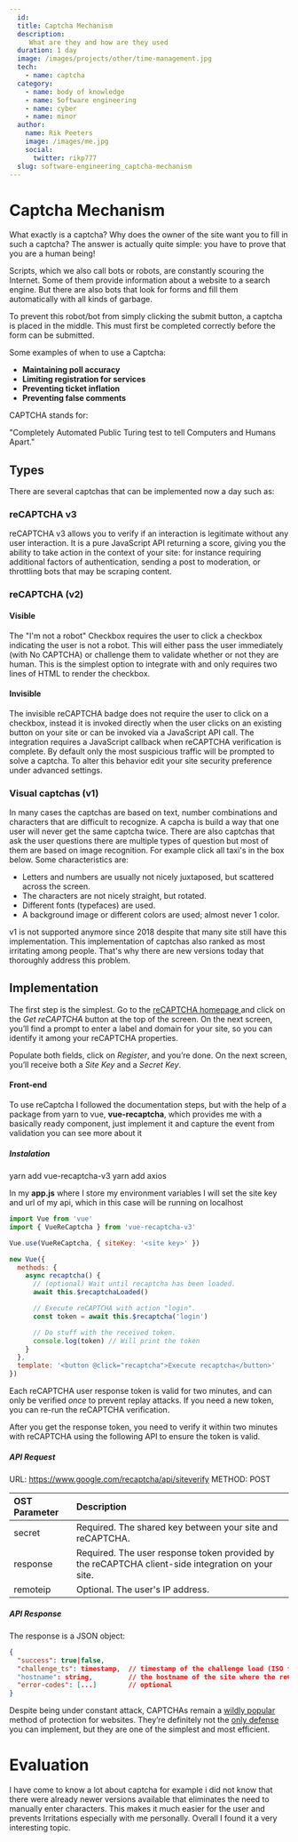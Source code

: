 ```yaml
---
  id:
  title: Captcha Mechanism
  description:
     What are they and how are they used 
  duration: 1 day
  image: /images/projects/other/time-management.jpg
  tech:
    - name: captcha
  category:
    - name: body of knowledge
    - name: Software engineering
    - name: cyber
    - name: minor
  author:
    name: Rik Peeters
    image: /images/me.jpg
    social:
      twitter: rikp777
  slug: software-engineering_captcha-mechanism
---
```


# Captcha Mechanism 

What exactly is a captcha? Why does the owner of the site want you to fill in such a captcha? The answer is actually quite simple: you have to prove that you are a human being!

Scripts, which we also call bots or robots, are constantly scouring the Internet. Some of them provide information about a website to a search engine. But there are also bots that look for forms and fill them automatically with all kinds of garbage.

To prevent this robot/bot from simply clicking the submit button, a captcha is placed in the middle. This must first be completed correctly before the form can be submitted.

Some examples of when to use a Captcha:

- **Maintaining poll accuracy**
- **Limiting registration for services**
- **Preventing ticket inflation**
- **Preventing false comments**

CAPTCHA stands for: 

"Completely Automated Public Turing test to tell Computers and Humans Apart."

## Types

There are several captchas that can be implemented now a day such as:

### reCAPTCHA v3

reCAPTCHA v3 allows you to verify if an interaction is legitimate without any user interaction. It is a pure JavaScript API returning a score, giving you the ability to take action in the context of your site: for instance requiring additional factors of authentication, sending a post to moderation, or throttling bots that may be scraping content.

### reCAPTCHA (v2)

#### Visible 

The "I'm not a robot" Checkbox requires the user to click a checkbox indicating the user is not a robot. This will either pass the user immediately (with No CAPTCHA) or challenge them to validate whether or not they are human. This is the simplest option to integrate with and only requires two lines of HTML to render the checkbox.

#### Invisible 

The invisible reCAPTCHA badge does not require the user to click on a checkbox, instead it is invoked directly when the user clicks on an existing button on your site or can be invoked via a JavaScript API call. The integration requires a JavaScript callback when reCAPTCHA verification is complete. By default only the most suspicious traffic will be prompted to solve a captcha. To alter this behavior edit your site security preference under advanced settings.

### Visual captchas (v1)

In many cases the captchas are based on text, number combinations and characters that are difficult to recognize. A capcha is build a way that one user will never get the same captcha twice. There are also captchas that ask the user questions there are multiple types of question but most of them are based on image recognition. For example click all taxi's in the box below. Some characteristics are:

- Letters and numbers are usually not nicely juxtaposed, but scattered across the screen.
- The characters are not nicely straight, but rotated.
- Different fonts (typefaces) are used.
- A background image or different colors are used; almost never 1 color.

v1 is not supported anymore since 2018 despite that many site still have this implementation. This implementation of captchas also ranked as most irritating among people. That's why there are new versions today that thoroughly address this problem.

## Implementation 

The first step is the simplest. Go to the [reCAPTCHA homepage ](https://www.google.com/recaptcha/intro/index.html)and click on the *Get reCAPTCHA* button at the top of the screen. On the next screen, you’ll find a prompt to enter a label and domain for your site, so you can identify it among your reCAPTCHA properties.

Populate both fields, click on *Register*, and you’re done. On the next screen, you’ll receive both a *Site Key* and a *Secret Key*.



#### Front-end

To use reCaptcha I followed the documentation steps, but with the help of a package from yarn to vue, **vue-recaptcha**, which provides me with a basically ready component, just implement it and capture the event from validation you can see more about it

##### Instalation

yarn add vue-recaptcha-v3
yarn add axios

In my **app.js** where I store my environment variables I will set the site key and url of my api, which in this case will be running on localhost

```javascript
import Vue from 'vue'
import { VueReCaptcha } from 'vue-recaptcha-v3'

Vue.use(VueReCaptcha, { siteKey: '<site key>' })

new Vue({
  methods: {
    async recaptcha() {
      // (optional) Wait until recaptcha has been loaded.
      await this.$recaptchaLoaded()

      // Execute reCAPTCHA with action "login".
      const token = await this.$recaptcha('login')

      // Do stuff with the received token.
      console.log(token) // Will print the token
    }
  },
  template: '<button @click="recaptcha">Execute recaptcha</button>'
})
```

Each reCAPTCHA user response token is valid for two minutes, and can only be verified *once* to prevent replay attacks. If you need a new token, you can re-run the reCAPTCHA verification.

After you get the response token, you need to verify it within two minutes with reCAPTCHA using the following API to ensure the token is valid.

##### API Request

URL: https://www.google.com/recaptcha/api/siteverify 				METHOD: POST

| OST Parameter | Description                                                  |
| :------------ | :----------------------------------------------------------- |
| secret        | Required. The shared key between your site and reCAPTCHA.    |
| response      | Required. The user response token provided by the reCAPTCHA client-side integration on your site. |
| remoteip      | Optional. The user's IP address.                             |

##### API Response 

The response is a JSON object:

```json
{
  "success": true|false,
  "challenge_ts": timestamp,  // timestamp of the challenge load (ISO format yyyy-MM-dd'T'HH:mm:ssZZ)
  "hostname": string,         // the hostname of the site where the reCAPTCHA was solved
  "error-codes": [...]        // optional
}
```



Despite being under constant attack, CAPTCHAs remain a [wildly popular](https://trends.builtwith.com/widgets/captcha) method of protection for websites. They’re definitely not the [only defense](http://www.creativebloq.com/web-design/website-security-tips-protect-your-site-7122853) you can implement, but they are one of the simplest and most efficient.

# Evaluation 

I have come to know a lot about captcha for example i did not know that there were already newer versions available that eliminates the need to manually enter characters. This makes it much easier for the user and prevents Irritations especially with me personally. Overall I found it a very interesting topic.

